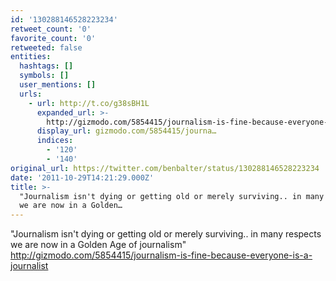 ```yaml
---
id: '130288146528223234'
retweet_count: '0'
favorite_count: '0'
retweeted: false
entities:
  hashtags: []
  symbols: []
  user_mentions: []
  urls:
    - url: http://t.co/g38sBH1L
      expanded_url: >-
        http://gizmodo.com/5854415/journalism-is-fine-because-everyone-is-a-journalist
      display_url: gizmodo.com/5854415/journa…
      indices:
        - '120'
        - '140'
original_url: https://twitter.com/benbalter/status/130288146528223234
date: '2011-10-29T14:21:29.000Z'
title: >-
  "Journalism isn't dying or getting old or merely surviving.. in many respects
  we are now in a Golden…
---
```


"Journalism isn't dying or getting old or merely surviving.. in many respects we are now in a Golden Age of journalism" http://gizmodo.com/5854415/journalism-is-fine-because-everyone-is-a-journalist